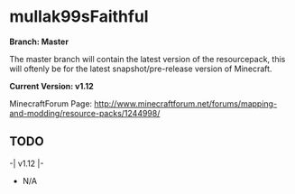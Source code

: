 # mullak99sFaithful

**Branch: Master**

The master branch will contain the latest version of the resourcepack, this will oftenly be for the latest snapshot/pre-release version of Minecraft.

**Current Version: v1.12**

MinecraftForum Page: http://www.minecraftforum.net/forums/mapping-and-modding/resource-packs/1244998/

## TODO

-| v1.12 |-

- N/A
